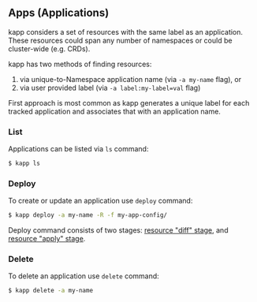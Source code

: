 ## Apps (Applications)

kapp considers a set of resources with the same label as an application. These resources could span any number of namespaces or could be cluster-wide (e.g. CRDs).

kapp has two methods of finding resources:

1. via unique-to-Namespace application name (via `-a my-name` flag), or
2. via user provided label (via `-a label:my-label=val` flag)

First approach is most common as kapp generates a unique label for each tracked application and associates that with an application name.

### List

Applications can be listed via `ls` command:

```bash
$ kapp ls
```

### Deploy

To create or update an application use `deploy` command:

```bash
$ kapp deploy -a my-name -R -f my-app-config/
```

Deploy command consists of two stages: [resource "diff" stage](diff.md), and [resource "apply" stage](apply.md).

### Delete

To delete an application use `delete` command:

```bash
$ kapp delete -a my-name
```
